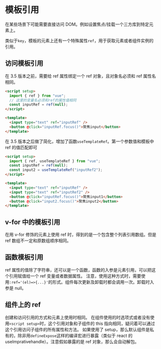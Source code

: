 # 模板引用

在某些场景下可能需要直接访问 DOM。例如设置焦点/挂载一个三方库到特定元素上。

类似于`key`，模板的元素上还有一个特殊属性`ref`，用于获取元素或者组件实例的引用。

## 访问模板引用

在 3.5 版本之前，需要给 ref 属性绑定一个 ref 对象，且对象名必须和 ref 属性名相同。

```html
<script setup>
  import { ref } from "vue";
  // 这里的变量名必须和ref的属性值相同
  const inputRef = ref(null);
</script>

<template>
  <input type="text" ref="inputRef" />
  <button @click="inputRef.focus()">聚焦input</button>
</template>
```

在 3.5 版本之后做了简化，增加了函数`useTemplateRef`。第一个参数值和模板中 ref 的值匹配即可

```html
<script setup>
  import { ref, useTemplateRef } from "vue";
  const inputRef = ref(null);
  const input2 = useTemplateRef("inputRef2");
</script>

<template>
  <input type="text" ref="inputRef" />
  <input type="text" ref="inputRef2" />
  <button @click="inputRef.focus()">聚焦input1</button>
  <button @click="input2.focus()">聚焦input2</button>
</template>
```

## v-for 中的模板引用

在用 v-for 修饰的元素上使用 ref 时，得到的是一个包含整个列表引用数组。但是 ref 数组不一定和原数组顺序相同。

## 函数模板引用

ref 属性的值除了字符串，还可以是一个函数，函数的入参是元素引用，可以把这个引用赋值给一个 ref 变量或者数据属性。
注意，使用这种方式时，需要使用`:ref='(el)=>{...}'`的形式。组件每次更新及卸载时都会调用一次。卸载时入参是 null。

## 组件上的 ref

创建和访问引用的方式和元素上使用时相同。
在组件使用的时选项式或者没有使用`<script setup>`时，这个引用对象和子组件的 this 指向相同，疑问着可以通过这个引用访问子组件的所有属性和方法。
如果使用了 setup，那么默认组件是私有的，除非用`defineExpose`这样的编译宏进行暴露（类似于 react 的 useImprativehandle）。注意假如暴露的是 ref 对象，那么会自动解包。
